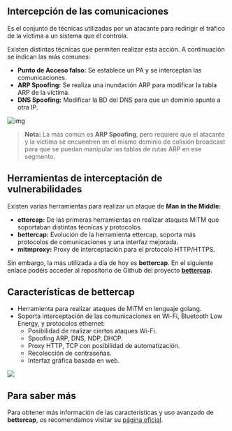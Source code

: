 ## **Intercepción de las comunicaciones**

Es el conjunto de técnicas utilizadas por un atacante para redirigir el tráfico de la víctima a un sistema que él controla.

Existen distintas técnicas que permiten realizar esta acción. A continuación se indican las más comunes:

- **Punto de Acceso falso:** Se establece un PA y se interceptan las comunicaciones.
- **ARP Spoofing:** Se realiza una inundación ARP para modificar la tabla ARP de la víctima.
- **DNS Spoofing:** Modificar la BD del DNS para que un dominio apunte a otra IP.



![img](./img/mitmone.png)

> **Nota:** La más común es **ARP Spoofing**, pero requiere que el atacante y la víctima se encuentren en el mismo dominio de colisión broadcast para que se puedan manipular las tablas de rutas ARP en ese segmento.



## **Herramientas de interceptación de vulnerabilidades**

Existen varias herramientas para realizar un ataque de **Man in the Middle:**

- **ettercap:** De las primeras herramientas en realizar ataques MiTM que soportaban distintas técnicas y protocolos.
- **bettercap:** Evolución de la herramienta ettercap, soporta más protocolos de comunicaciones y una interfaz mejorada.
- **mitmproxy:** Proxy de interceptación para el protocolo HTTP/HTTPS.

Sin embargo, la más utilizada a día de hoy es **bettercap**. En el siguiente enlace podéis acceder al repositorio de Github del proyecto **[bettercap](https://github.com/bettercap/bettercap)**.



## **Características de bettercap**

- Herramienta para realizar ataques de MiTM en lenguaje golang.
- Soporta interceptación de las comunicaciones en Wi-Fi, Bluetooth Low Energy, y protocolos ethernet:
    - Posibilidad de realizar ciertos ataques Wi-Fi.
    - Spoofing ARP, DNS, NDP, DHCP.
    - Proxy HTTP, TCP con posibilidad de automatización.
    - Recolección de contraseñas.
    - Interfaz gráfica basada en web.

![](./img/ui-events.png)

## **Para saber más**

Para obtener más información de las características y uso avanzado de **bettercap**, os recomendamos visitar su [página oficial](https://www.bettercap.org/).